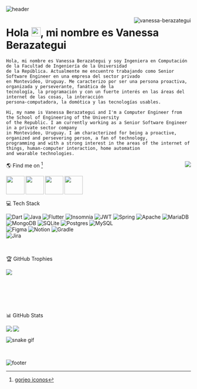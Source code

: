 ![header](https://user-images.githubusercontent.com/37006656/198909054-bb61ba21-0b47-4308-aa58-1ac550fcd1c8.jpg)

<img align="right" src="https://komarev.com/ghpvc/?username=vanessa-berazategui&label=Profile%20views&color=0e75b6&style=flat" alt="vanessa-berazategui"/>

#  Hola <img src="https://media.giphy.com/media/hvRJCLFzcasrR4ia7z/giphy.gif" width="25px" height="25px">, mi nombre es Vanessa Berazategui 

```
Hola, mi nombre es Vanessa Berazategui y soy Ingeniera en Computación de la Facultad de Ingeniería de la Universidad 
de la República. Actualmente me encuentro trabajando como Senior Software Engineer en una empresa del sector privado 
en Montevideo, Uruguay. Me caracterizo por ser una persona proactiva, organizada y perseverante, fanática de la
tecnología, la programación y con un fuerte interés en las áreas del internet de las cosas, la interacción 
persona-computadora, la domótica y las tecnologías usables.

Hi, my name is Vanessa Berazategui and I'm a Computer Engineer from the School of Engineering of the University 
of the Republic. I am currently working as a Senior Software Engineer in a private sector company 
in Montevideo, Uruguay. I am characterized for being a proactive, organized and persevering person, a fan of technology, 
programming and with a strong interest in the areas of the internet of things, human-computer interaction, home automation 
and wearable technologies.
```

<img align="right" src=https://media.giphy.com/media/L1R1tvI9svkIWwpVYr/giphy.gif>

🌎 Find me on [^1]

[<img align="left" height="50" width="50" src="https://user-images.githubusercontent.com/37006656/198861624-1f157a64-0293-4867-a5d1-a2f03859ceb0.png">](https://twitter.com/vaneberazategui)
[<img align="left" height="50" width="50" src="https://user-images.githubusercontent.com/37006656/198861838-c217d8f5-2255-4536-9818-344642e85634.png">](https://linkedin.com/in/vanessa-berazategui)
[<img align="left" height="50" width="50" src="https://user-images.githubusercontent.com/37006656/198861919-d63843d6-6a67-4455-a928-e0bfaee598f0.png">](https://instagram.com/vanessa_berazategui)
[<img align="left" height="50" width="50" src="https://user-images.githubusercontent.com/37006656/198906618-3f049424-cd48-42d2-85b9-1dce82c86d53.png">](https://stackoverflow.com/users/vanessa-berazategui)

<br/><br/><br/>

💻 Tech Stack

![Dart](https://img.shields.io/badge/dart-%230175C2.svg?style=for-the-badge&logo=dart&logoColor=white) 
![Java](https://img.shields.io/badge/java-%23ED8B00.svg?style=for-the-badge&logo=java&logoColor=white) 
![Flutter](https://img.shields.io/badge/Flutter-%2302569B.svg?style=for-the-badge&logo=Flutter&logoColor=white) 
![Insomnia](https://img.shields.io/badge/Insomnia-black?style=for-the-badge&logo=insomnia&logoColor=5849BE) 
![JWT](https://img.shields.io/badge/JWT-black?style=for-the-badge&logo=JSON%20web%20tokens) 
![Spring](https://img.shields.io/badge/spring-%236DB33F.svg?style=for-the-badge&logo=spring&logoColor=white) 
![Apache](https://img.shields.io/badge/apache-%23D42029.svg?style=for-the-badge&logo=apache&logoColor=white) 
![MariaDB](https://img.shields.io/badge/MariaDB-003545?style=for-the-badge&logo=mariadb&logoColor=white) 
![MongoDB](https://img.shields.io/badge/MongoDB-%234ea94b.svg?style=for-the-badge&logo=mongodb&logoColor=white) 
![SQLite](https://img.shields.io/badge/sqlite-%2307405e.svg?style=for-the-badge&logo=sqlite&logoColor=white) 
![Postgres](https://img.shields.io/badge/postgres-%23316192.svg?style=for-the-badge&logo=postgresql&logoColor=white) 
![MySQL](https://img.shields.io/badge/mysql-%2300f.svg?style=for-the-badge&logo=mysql&logoColor=white) 	
![Figma](https://img.shields.io/badge/figma-%23F24E1E.svg?style=for-the-badge&logo=figma&logoColor=white) 
![Notion](https://img.shields.io/badge/Notion-%23000000.svg?style=for-the-badge&logo=notion&logoColor=white) 
![Gradle](https://img.shields.io/badge/Gradle-02303A.svg?style=for-the-badge&logo=Gradle&logoColor=white)
<br/>
![Jira](https://img.shields.io/badge/jira-%230A0FFF.svg?style=for-the-badge&logo=jira&logoColor=white)

<br/>

🏆 GitHub Trophies

[<img align="left" src="https://github-profile-trophy.vercel.app/?username=vanessa-berazategui&margin-w=10"/>](https://github.com/ryo-ma/github-profile-trophy)

<br/><br/><br/><br/><br/><br/>

📊 GitHub Stats

<img align="left" src="https://github-readme-stats.vercel.app/api/top-langs?username=vanessa-berazategui&show_icons=true&locale=en&theme=swift"/>
<img align="center" src="https://github-readme-stats.vercel.app/api?username=vanessa-berazategui&show_icons=true&locale=en&theme=swift&line_height=40"/>

<br/>

![snake gif](https://github.com/Vanessa-Berazategui/Vanessa-Berazategui/blob/output/github-contribution-grid-snake.gif)

<br/>

![footer](https://user-images.githubusercontent.com/37006656/198909070-d4038dcc-a64f-4add-80d5-463fbf42d615.jpg)

[^1]: [gorjeo iconos](https://www.flaticon.es/iconos-gratis/gorjeo)
 
 
